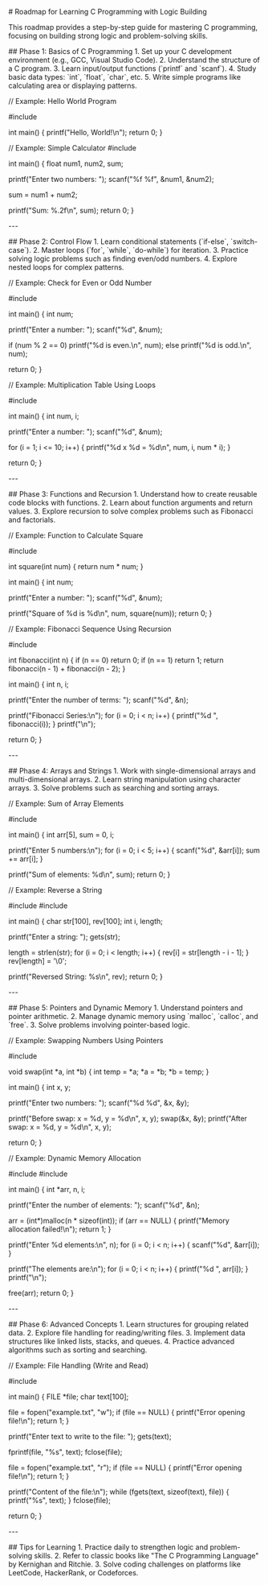 <p># Roadmap for Learning C Programming with Logic Building</p>

<p>This roadmap provides a step-by-step guide for mastering C programming,  focusing on building strong logic and problem-solving skills.</p>

<p>## Phase 1: Basics of C Programming 1. Set up your C development environment (e.g., GCC, Visual Studio Code). 2. Understand the structure of a C program. 3. Learn input/output functions (&#96;printf&#96; and &#96;scanf&#96;). 4. Study basic data types: &#96;int&#96;, &#96;float&#96;, &#96;char&#96;, etc. 5. Write simple programs like calculating area or displaying patterns.</p>

<p> // Example: Hello World Program</p>

<p>#include <stdio.h></p>

<p>int main() {  printf(&quot;Hello, World!\n&quot;);  return 0; }</p>

<p>// Example: Simple Calculator #include <stdio.h></p>

<p>int main() {  float num1, num2, sum;</p>

<p> printf(&quot;Enter two numbers: &quot;);  scanf(&quot;%f %f&quot;, &amp;num1, &amp;num2);</p>

<p> sum = num1 + num2;</p>

<p> printf(&quot;Sum: %.2f\n&quot;, sum);  return 0; }</p>

<p>---</p>

<p>## Phase 2: Control Flow 1. Learn conditional statements (&#96;if-else&#96;, &#96;switch-case&#96;). 2. Master loops (&#96;for&#96;, &#96;while&#96;, &#96;do-while&#96;) for iteration. 3. Practice solving logic problems such as finding even/odd numbers. 4. Explore nested loops for complex patterns.</p>

<p>// Example: Check for Even or Odd Number</p>

<p>#include <stdio.h></p>

<p>int main() {  int num;</p>

<p> printf(&quot;Enter a number: &quot;);  scanf(&quot;%d&quot;, &amp;num);</p>

<p> if (num % 2 == 0)  printf(&quot;%d is even.\n&quot;, num);  else  printf(&quot;%d is odd.\n&quot;, num);</p>

<p> return 0; }</p>

<p>// Example: Multiplication Table Using Loops</p>

<p>#include <stdio.h></p>

<p>int main() {  int num, i;</p>

<p> printf(&quot;Enter a number: &quot;);  scanf(&quot;%d&quot;, &amp;num);</p>

<p> for (i = 1; i <= 10; i++) {  printf(&quot;%d x %d = %d\n&quot;, num, i, num * i);  }</p>

<p> return 0; }</p>

<p>---</p>

<p>## Phase 3: Functions and Recursion 1. Understand how to create reusable code blocks with functions. 2. Learn about function arguments and return values. 3. Explore recursion to solve complex problems such as Fibonacci and factorials.</p>

<p>// Example: Function to Calculate Square</p>

<p>#include <stdio.h></p>

<p>int square(int num) {  return num * num; }</p>

<p>int main() {  int num;</p>

<p> printf(&quot;Enter a number: &quot;);  scanf(&quot;%d&quot;, &amp;num);</p>

<p> printf(&quot;Square of %d is %d\n&quot;, num, square(num));  return 0; }</p>

<p>// Example: Fibonacci Sequence Using Recursion</p>

<p>#include <stdio.h></p>

<p>int fibonacci(int n) {  if (n == 0)  return 0;  if (n == 1)  return 1;  return fibonacci(n - 1) + fibonacci(n - 2); }</p>

<p>int main() {  int n, i;</p>

<p> printf(&quot;Enter the number of terms: &quot;);  scanf(&quot;%d&quot;, &amp;n);</p>

<p> printf(&quot;Fibonacci Series:\n&quot;);  for (i = 0; i < n; i++) {  printf(&quot;%d &quot;, fibonacci(i));  }  printf(&quot;\n&quot;);</p>

<p> return 0; }</p>

<p>---</p>

<p>## Phase 4: Arrays and Strings 1. Work with single-dimensional arrays and multi-dimensional arrays. 2. Learn string manipulation using character arrays. 3. Solve problems such as searching and sorting arrays.</p>

<p>// Example: Sum of Array Elements</p>

<p>#include <stdio.h></p>

<p>int main() {  int arr[5], sum = 0, i;</p>

<p> printf(&quot;Enter 5 numbers:\n&quot;);  for (i = 0; i < 5; i++) {  scanf(&quot;%d&quot;, &amp;arr[i]);  sum += arr[i];  }</p>

<p> printf(&quot;Sum of elements: %d\n&quot;, sum);  return 0; }</p>

<p>// Example: Reverse a String</p>

<p>#include <stdio.h> #include <string.h></p>

<p>int main() {  char str[100], rev[100];  int i, length;</p>

<p> printf(&quot;Enter a string: &quot;);  gets(str);</p>

<p> length = strlen(str);  for (i = 0; i < length; i++) {  rev[i] = str[length - i - 1];  }  rev[length] = '\0';</p>

<p> printf(&quot;Reversed String: %s\n&quot;, rev);  return 0; }</p>

<p>---</p>

<p>## Phase 5: Pointers and Dynamic Memory 1. Understand pointers and pointer arithmetic. 2. Manage dynamic memory using &#96;malloc&#96;, &#96;calloc&#96;, and &#96;free&#96;. 3. Solve problems involving pointer-based logic.</p>

<p>// Example: Swapping Numbers Using Pointers</p>

<p>#include <stdio.h></p>

<p>void swap(int *a, int *b) {  int temp = *a;  *a = *b;  *b = temp; }</p>

<p>int main() {  int x, y;</p>

<p> printf(&quot;Enter two numbers: &quot;);  scanf(&quot;%d %d&quot;, &amp;x, &amp;y);</p>

<p> printf(&quot;Before swap: x = %d, y = %d\n&quot;, x, y);  swap(&amp;x, &amp;y);  printf(&quot;After swap: x = %d, y = %d\n&quot;, x, y);</p>

<p> return 0; }</p>

<p>// Example: Dynamic Memory Allocation</p>

<p>#include <stdio.h> #include <stdlib.h></p>

<p>int main() {  int *arr, n, i;</p>

<p> printf(&quot;Enter the number of elements: &quot;);  scanf(&quot;%d&quot;, &amp;n);</p>

<p> arr = (int*)malloc(n * sizeof(int));  if (arr == NULL) {  printf(&quot;Memory allocation failed!\n&quot;);  return 1;  }</p>

<p> printf(&quot;Enter %d elements:\n&quot;, n);  for (i = 0; i < n; i++) {  scanf(&quot;%d&quot;, &amp;arr[i]);  }</p>

<p> printf(&quot;The elements are:\n&quot;);  for (i = 0; i < n; i++) {  printf(&quot;%d &quot;, arr[i]);  }  printf(&quot;\n&quot;);</p>

<p> free(arr);  return 0; }</p>

<p>---</p>

<p>## Phase 6: Advanced Concepts 1. Learn structures for grouping related data. 2. Explore file handling for reading/writing files. 3. Implement data structures like linked lists, stacks, and queues. 4. Practice advanced algorithms such as sorting and searching.</p>

<p>// Example: File Handling (Write and Read)</p>

<p>#include <stdio.h></p>

<p>int main() {  FILE *file;  char text[100];</p>

<p> file = fopen(&quot;example.txt&quot;, &quot;w&quot;);  if (file == NULL) {  printf(&quot;Error opening file!\n&quot;);  return 1;  }</p>

<p> printf(&quot;Enter text to write to the file: &quot;);  gets(text);</p>

<p> fprintf(file, &quot;%s&quot;, text);  fclose(file);</p>

<p> file = fopen(&quot;example.txt&quot;, &quot;r&quot;);  if (file == NULL) {  printf(&quot;Error opening file!\n&quot;);  return 1;  }</p>

<p> printf(&quot;Content of the file:\n&quot;);  while (fgets(text, sizeof(text), file)) {  printf(&quot;%s&quot;, text);  }  fclose(file);</p>

<p> return 0; }</p>

<p>---</p>

<p>## Tips for Learning 1. Practice daily to strengthen logic and problem-solving skills. 2. Refer to classic books like &quot;The C Programming Language&quot; by Kernighan and Ritchie. 3. Solve coding challenges on platforms like LeetCode, HackerRank, or Codeforces.</p>
